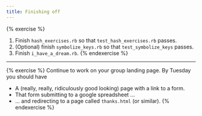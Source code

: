 ```yaml
---
title: Finishing off
---
```


{% exercise %}
1. Finish `hash_exercises.rb` so that `test_hash_exercises.rb` passes.
2. (Optional) finish `symbolize_keys.rb` so that `test_symbolize_keys` passes.
3. Finish `i_have_a_dream.rb`.
{% endexercise %}


<hr>

{% exercise %}
Continue to work on your group landing page. By Tuesday you should have

* A (really, really, ridiculously good looking) page with a link to a form.
* That form submitting to a google spreadsheet ...
* ... and redirecting to a page called `thanks.html` (or similar).
{% endexercise %}